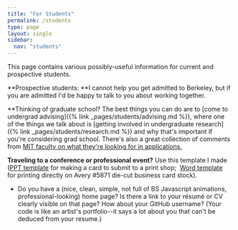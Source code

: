 ```yaml
---
title: "For Students"
permalink: /students
type: page
layout: single
sidebar:
  nav: "students"
---
```


This page contains various possibly-useful information for current and prospective students.

**Prospective students: **I cannot help you get admitted to Berkeley, but if you are admitted I'd be happy to talk to you about working together.

**Thinking of graduate school?  The best things you can do are to [come to
undergrad advising]({% link _pages/students/advising.md %}), where one of the
things we talk about is [getting involved in undergraduate
research]({% link _pages/students/research.md %}) and why that's important
if you're considering grad school.  There's also a great collection of
comments from [MIT faculty on what they're looking for in
applications.](https://www.eecs.mit.edu/academics/graduate-programs/admission-process/what-faculty-members-are-looking-for-in-a-grad-school-application-essay/)

**Traveling to a conference or professional event?** Use this template
I made
([PPT template](/assets/office/bizcard.pptx) for making a card to
submit to a print shop; 
[Word template](/assets/office/bizcards-10up-Avery5871.docx)
for printing directly on Avery #5871 die-cut business card stock).
-   Do you have a (nice, clean, simple, not full of BS Javascript
animations, professional-looking) home page? Is there a link to your
résumé or CV clearly visible on that page?  How about your GitHub
username?  (Your code is like an artist's portfolio--it says a lot
about you that can't be deduced from your resume.)

